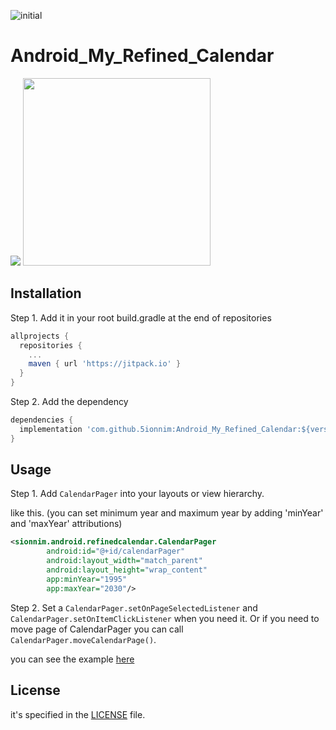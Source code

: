 ![initial](https://user-images.githubusercontent.com/68628681/164603634-9ab51556-1775-4969-bb6f-8ee27ee357d3.png)
# Android_My_Refined_Calendar
[![](https://jitpack.io/v/5ionnim/Android_My_Refined_Calendar.svg)](https://jitpack.io/#5ionnim/Android_My_Refined_Calendar)
<img src="https://user-images.githubusercontent.com/68628681/164607979-d29e1433-70c3-437c-afc6-a44ca9ba4b17.gif" width="300px">

## Installation
Step 1. Add it in your root build.gradle at the end of repositories

```groovy
allprojects {
  repositories {
    ...
    maven { url 'https://jitpack.io' }
  }
}
```
Step 2. Add the dependency

```groovy
dependencies {
  implementation 'com.github.5ionnim:Android_My_Refined_Calendar:${version}'
}
```
## Usage
Step 1. Add `CalendarPager` into your layouts or view hierarchy.

like this. (you can set minimum year and maximum year by adding 'minYear' and 'maxYear' attributions)

```xml
<sionnim.android.refinedcalendar.CalendarPager
        android:id="@+id/calendarPager"
        android:layout_width="match_parent"
        android:layout_height="wrap_content"
        app:minYear="1995"
        app:maxYear="2030"/>
```

Step 2. Set a `CalendarPager.setOnPageSelectedListener` and `CalendarPager.setOnItemClickListener` when you need it. 
Or if you need to move page of CalendarPager you can call `CalendarPager.moveCalendarPage()`.

you can see the example [here]

[here]: /app/src/main/java/sionnim/android/myrefinedcalendar/MainActivity.java

## License

it's specified in the [LICENSE] file.

[LICENSE]: /LICENSE
